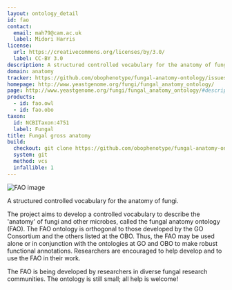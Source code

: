 ```yaml
---
layout: ontology_detail
id: fao
contact:
  email: mah79@cam.ac.uk
  label: Midori Harris
license:
  url: https://creativecommons.org/licenses/by/3.0/
  label: CC-BY 3.0
description: A structured controlled vocabulary for the anatomy of fungi.
domain: anatomy
tracker: https://github.com/obophenotype/fungal-anatomy-ontology/issues
homepage: http://www.yeastgenome.org/fungi/fungal_anatomy_ontology/
page: http://www.yeastgenome.org/fungi/fungal_anatomy_ontology/#description
products:
  - id: fao.owl
  - id: fao.obo
taxon:
  id: NCBITaxon:4751
  label: Fungal
title: Fungal gross anatomy
build:
  checkout: git clone https://github.com/obophenotype/fungal-anatomy-ontology.git
  system: git
  method: vcs
  infallible: 1
---
```


![FAO image](http://www.yeastgenome.org/images/fao.color.png)

A structured controlled vocabulary for the anatomy of fungi.

The project aims to develop a controlled vocabulary to describe the 'anatomy' of fungi and other microbes, called the fungal anatomy ontology (FAO). The FAO ontology is orthogonal to those developed by the GO Consortium and the others listed at the OBO. Thus, the FAO may be used alone or in conjunction with the ontologies at GO and OBO to make robust functional annotations. Researchers are encouraged to help develop and to use the FAO in their work.

The FAO is being developed by researchers in diverse fungal research communities. The ontology is still small; all help is welcome! 

